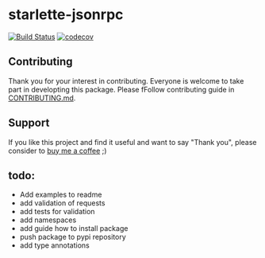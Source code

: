# starlette-jsonrpc

[![Build Status](https://travis-ci.com/kdebowski/starlette-jsonrpc.svg?token=JXg8SCx8Y9Ybz183mTgo&branch=master)](https://travis-ci.com/kdebowski/starlette-jsonrpc)
[![codecov](https://codecov.io/gh/kdebowski/starlette-jsonrpc/branch/master/graph/badge.svg?token=3DkWshhv8x)](https://codecov.io/gh/kdebowski/starlette-jsonrpc)

## Contributing

Thank you for your interest in contributing. Everyone is welcome to take part in developting this package. Please fFollow contributing guide in [CONTRIBUTING.md](https://github.com/kdebowski/starlette-jsonrpc/blob/master/CONTRIBUTING.md).

## Support

If you like this project and find it useful and want to say "Thank you", please consider to [buy me a coffee](https://buymeacoff.ee/zRWISPHo0) ;)

## todo:
* Add examples to readme
* add validation of requests
* add tests for validation
* add namespaces
* add guide how to install package
* push package to pypi repository
* add type annotations